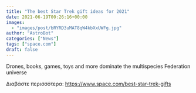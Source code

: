 ```yaml
---
title: "The best Star Trek gift ideas for 2021"
date: 2021-06-19T00:26:16+00:00
images:
  - "images/post/bRYRD3uMAT8qW4kbXxUWFg.jpg"
author: "AstroBot"
categories: ["News"]
tags: ["space.com"]
draft: false
---
```


Drones, books, games, toys and more dominate the multispecies Federation universe 

Διαβάστε περισσότερα: https://www.space.com/best-star-trek-gifts
